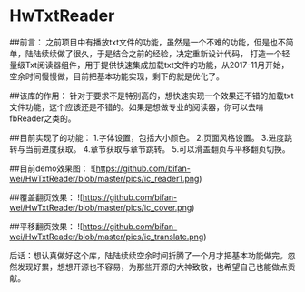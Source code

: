 # HwTxtReader
##前言：
之前项目中有播放txt文件的功能，虽然是一个不难的功能，但是也不简单，陆陆续续做了很久，于是结合之前的经验，决定重新设计代码，
打造一个轻量级Txt阅读器组件，用于提供快速集成加载txt文件的功能，从2017-11月开始，空余时间慢慢做，目前把基本功能实现，剩下的就是优化了。

##该库的作用：
针对于要求不是特别高的，想快速实现一个效果还不错的加载txt文件功能，这个应该还是不错的。如果是想做专业的阅读器，你可以去啃fbReader之类的。

##目前实现了的功能：
1.字体设置，包括大小颜色。
2.页面风格设置。
3.进度跳转与当前进度获取。
4.章节获取与章节跳转。
5.可以滑盖翻页与平移翻页切换。

##目前demo效果图：
![https://github.com/bifan-wei/HwTxtReader/blob/master/pics/ic_reader1.png)

##覆盖翻页效果：
![https://github.com/bifan-wei/HwTxtReader/blob/master/pics/ic_cover.png)

##平移翻页效果：
![https://github.com/bifan-wei/HwTxtReader/blob/master/pics/ic_translate.png)



后话：想认真做好这个库，陆陆续续空余时间折腾了一个月才把基本功能做完。忽然发现好累，想想开源也不容易，为那些开源的大神致敬，也希望自己也能做点贡献。

